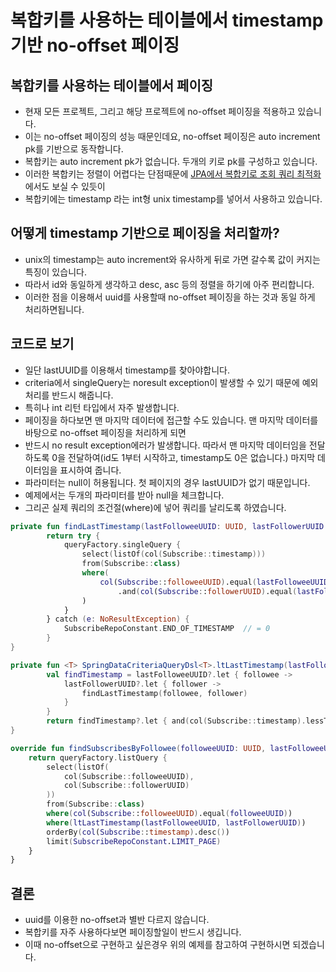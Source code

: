 # 복합키를 사용하는 테이블에서 timestamp 기반 no-offset 페이징

## 복합키를 사용하는 테이블에서 페이징
* 현재 모든 프로젝트, 그리고 해당 프로젝트에 no-offset 페이징을 적용하고 있습니다.
* 이는 no-offset 페이징의 성능 때문인데요, no-offset 페이징은 auto increment pk를 기반으로 동작합니다.
* 복합키는 auto increment pk가 없습니다. 두개의 키로 pk를 구성하고 있습니다.
* 이러한 복합키는 정렬이 어렵다는 단점때문에 [JPA에서 복합키로 조회 쿼리 최적화](https://github.com/liveforone/howru/blob/master/Documents/COMPOSITE_KEY_IN_JPA.md) 에서도 보실 수 있듯이 
* 복합키에는 timestamp 라는 int형 unix timestamp를 넣어서 사용하고 있습니다.

## 어떻게 timestamp 기반으로 페이징을 처리할까?
* unix의 timestamp는 auto increment와 유사하게 뒤로 가면 갈수록 값이 커지는 특징이 있습니다.
* 따라서 id와 동일하게 생각하고 desc, asc 등의 정렬을 하기에 아주 편리합니다.
* 이러한 점을 이용해서 uuid를 사용할때 no-offset 페이징을 하는 것과 동일 하게 처리하면됩니다.

## 코드로 보기
* 일단 lastUUID를 이용해서 timestamp를 찾아야합니다.
* criteria에서 singleQuery는 noresult exception이 발생할 수 있기 때문에 예외처리를 반드시 해줍니다.
* 특히나 int 리턴 타입에서 자주 발생합니다.
* 페이징을 하다보면 맨 마지막 데이터에 접근할 수도 있습니다. 맨 마지막 데이터를 바탕으로 no-offset 페이징을 처리하게 되면
* 반드시 no result exception에러가 발생합니다. 따라서 맨 마지막 데이터임을 전달 하도록 0을 전달하여(id도 1부터 시작하고, timestamp도 0은 없습니다.) 마지막 데이터임을 표시하여 줍니다.
* 파라미터는 null이 허용됩니다. 첫 페이지의 경우 lastUUID가 없기 때문입니다.
* 예제에서는 두개의 파라미터를 받아 null을 체크합니다.
* 그리곤 실제 쿼리의 조건절(where)에 넣어 쿼리를 날리도록 하였습니다.
```kotlin
private fun findLastTimestamp(lastFolloweeUUID: UUID, lastFollowerUUID: UUID): Int {
        return try {
            queryFactory.singleQuery {
                select(listOf(col(Subscribe::timestamp)))
                from(Subscribe::class)
                where(
                    col(Subscribe::followeeUUID).equal(lastFolloweeUUID)
                        .and(col(Subscribe::followerUUID).equal(lastFollowerUUID))
                )
            }
        } catch (e: NoResultException) {
            SubscribeRepoConstant.END_OF_TIMESTAMP  // = 0
        } 
}

private fun <T> SpringDataCriteriaQueryDsl<T>.ltLastTimestamp(lastFolloweeUUID: UUID?, lastFollowerUUID: UUID?): PredicateSpec? {
        val findTimestamp = lastFolloweeUUID?.let { followee ->
            lastFollowerUUID?.let { follower ->
                findLastTimestamp(followee, follower)
            }
        }
        return findTimestamp?.let { and(col(Subscribe::timestamp).lessThan(it)) }
}

override fun findSubscribesByFollowee(followeeUUID: UUID, lastFolloweeUUID: UUID?, lastFollowerUUID: UUID?): List<SubscribeInfo> {
    return queryFactory.listQuery {
        select(listOf(
            col(Subscribe::followeeUUID),
            col(Subscribe::followerUUID)
        ))
        from(Subscribe::class)
        where(col(Subscribe::followeeUUID).equal(followeeUUID))
        where(ltLastTimestamp(lastFolloweeUUID, lastFollowerUUID))
        orderBy(col(Subscribe::timestamp).desc())
        limit(SubscribeRepoConstant.LIMIT_PAGE)
    }
}
```

## 결론
* uuid를 이용한 no-offset과 별반 다르지 않습니다.
* 복합키를 자주 사용하다보면 페이징할일이 반드시 생깁니다.
* 이때 no-offset으로 구현하고 싶은경우 위의 예제를 참고하여 구현하시면 되겠습니다.